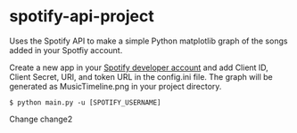 spotify-api-project
===================

Uses the Spotify API to make a simple Python matplotlib graph of the songs added in your Spotfiy account. 

Create a new app in your [Spotify developer account](https://developer.spotify.com/) and add Client ID, Client Secret, URI, and token URL in the config.ini file. The graph will be generated as MusicTimeline.png in your project directory.

```
$ python main.py -u [SPOTIFY_USERNAME]
```


Change
change2
